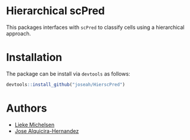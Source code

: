 # Hierarchical scPred

This packages interfaces with `scPred` to classify cells using a hierarchical 
approach.

# Installation

The package can be install via `devtools` as follows:

```r
devtools::install_github("joseah/HierscPred")
```

# Authors

- [Lieke Michelsen](https://github.com/lcmmichielsen)
- [Jose Alquicira-Hernandez](https://github.com/joseah)




